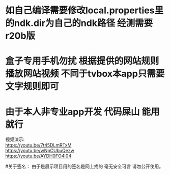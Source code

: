 # 如自己编译需要修改local.properties里的ndk.dir为自己的ndk路径 经测需要r20b版
# 盒子专用手机勿扰 根据提供的网站规则 播放网站视频 不同于tvbox本app只需要文字规则即可
# 由于本人非专业app开发  代码屎山  能用就行
视频演示:      
https://youtu.be/7t45DLmRTxM    
https://youtu.be/wNpCUbuQezw    
https://youtu.be/AYDH0FO4I04   

#关于签名： 由于是展示项目用的签名是网上找的 毫无安全可言 请勿公开使用。  
